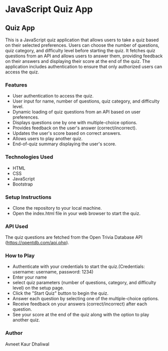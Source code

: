 # JavaScript Quiz App
## Quiz App
This is a JavaScript quiz application that allows users to take a quiz based on their selected preferences. Users can choose the number of questions, quiz category, and difficulty level before starting the quiz. It fetches quiz questions from an API and allows users to answer them, providing feedback on their answers and displaying their score at the end of the quiz. The application includes authentication to ensure that only authorized users can access the quiz.

### Features
- User authentication to access the quiz.
- User input for name, number of questions, quiz category, and difficulty level.
- Dynamic loading of quiz questions from an API based on user preferences.
- Displays questions one by one with multiple-choice options.
- Provides feedback on the user's answer (correct/incorrect).
- Updates the user's score based on correct answers.
- Allows users to play another quiz.
- End-of-quiz summary displaying the user's score.

### Technologies Used
- HTML
- CSS
- JavaScript
- Bootstrap
  
### Setup Instructions
- Clone the repository to your local machine.
- Open the index.html file in your web browser to start the quiz.

### API Used
The quiz questions are fetched from the Open Trivia Database API (https://opentdb.com/api.php).

### How to Play
- Authenticate with your credentials to start the quiz.(Credentials: username: username, password: 1234)
- Enter your name
-  select quiz parameters (number of questions, category, and difficulty level) on the setup page.
- Click the "Start Quiz" button to begin the quiz.
- Answer each question by selecting one of the multiple-choice options.
- Receive feedback on your answers (correct/incorrect) after each question.
- See your score at the end of the quiz along with the option to play another quiz.

### Author
Avneet Kaur Dhaliwal
